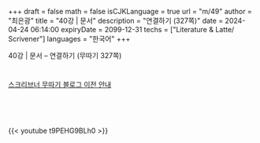 +++
draft = false
math = false
isCJKLanguage = true
url = "m/49"
author = "최은광"
title = "40강 | 문서"
description = "연결하기 (327쪽)"
date = 2024-04-24 06:14:00
expiryDate = 2099-12-31
techs = ["Literature & Latte/ Scrivener"]
languages = "한국어"
+++

40강 | 문서 – 연결하기 (무따기 327쪽)

<!--more--> 

#

[스크리브너 무따기 블로그 이전 안내](../../docs/scrivener/newsroom/scrivener-notice-01/)

<br>

<script async src="https://pagead2.googlesyndication.com/pagead/js/adsbygoogle.js?client=ca-pub-2618164900782657"
     crossorigin="anonymous"></script>
<ins class="adsbygoogle"
     style="display:block"
     data-ad-format="autorelaxed"
     data-ad-client="ca-pub-2618164900782657"
     data-ad-slot="3789799679"></ins>
<script>
     (adsbygoogle = window.adsbygoogle || []).push({});
</script>

<br>

{{< youtube t9PEHG9BLh0 >}}

#